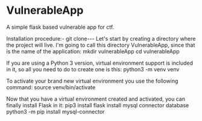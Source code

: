 # VulnerableApp
A simple flask based vulnerable app for ctf.

Installation procedure:-
	git clone---
Let's start by creating a directory where the project will live. I'm going to call this directory VulnerableApp, since that is the name of the application:
	mkdir vulnerableApp
	cd vulnerableApp

If you are using a Python 3 version, virtual environment support is included in it, so all you need to do to create one is this:
	python3 -m venv venv

To activate your brand new virtual environment you use the following command:
	source venv/bin/activate

Now that you have a virtual environment created and activated, you can finally install Flask in it:
	pip3 install flask
install mysql connector database
        python3 -m pip install mysql-connector
